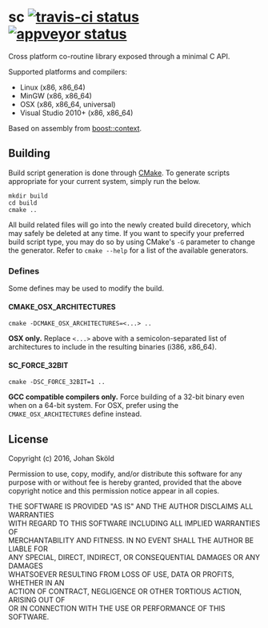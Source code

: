 sc [![travis-ci status](https://travis-ci.org/rhoot/sc.svg?branch=master)](https://travis-ci.org/rhoot/sc) [![appveyor status](https://ci.appveyor.com/api/projects/status/github/rhoot/sc?branch=master&svg=true)](https://ci.appveyor.com/project/rhoot/sc/branch/master)
==

Cross platform co-routine library exposed through a minimal C API.

Supported platforms and compilers:

* Linux (x86, x86_64)
* MinGW (x86, x86_64)
* OSX (x86, x86_64, universal)
* Visual Studio 2010+ (x86, x86_64)

Based on assembly from [boost::context].

Building
--------

Build script generation is done through [CMake]. To generate scripts
appropriate for your current system, simply run the below.

    mkdir build
    cd build
    cmake ..

All build related files will go into the newly created build direcetory, which
may safely be deleted at any time. If you want to specify your preferred build
script type, you may do so by using CMake's `-G` parameter to change the
generator. Refer to `cmake --help` for a list of the available generators.

### Defines

Some defines may be used to modify the build.

#### CMAKE_OSX_ARCHITECTURES

    cmake -DCMAKE_OSX_ARCHITECTURES=<...> ..

**OSX only.** Replace `<...>` above with a semicolon-separated list of
architectures to include in the resulting binaries (i386, x86_64).

#### SC_FORCE_32BIT

    cmake -DSC_FORCE_32BIT=1 ..

**GCC compatible compilers only.** Force building of a 32-bit binary even when
on a 64-bit system. For OSX, prefer using the `CMAKE_OSX_ARCHITECTURES` define
instead.

License
-------

Copyright (c) 2016, Johan Sköld

Permission to use, copy, modify, and/or distribute this software for any  
purpose with or without fee is hereby granted, provided that the above  
copyright notice and this permission notice appear in all copies.

THE SOFTWARE IS PROVIDED "AS IS" AND THE AUTHOR DISCLAIMS ALL WARRANTIES  
WITH REGARD TO THIS SOFTWARE INCLUDING ALL IMPLIED WARRANTIES OF  
MERCHANTABILITY AND FITNESS. IN NO EVENT SHALL THE AUTHOR BE LIABLE FOR  
ANY SPECIAL, DIRECT, INDIRECT, OR CONSEQUENTIAL DAMAGES OR ANY DAMAGES  
WHATSOEVER RESULTING FROM LOSS OF USE, DATA OR PROFITS, WHETHER IN AN  
ACTION OF CONTRACT, NEGLIGENCE OR OTHER TORTIOUS ACTION, ARISING OUT OF  
OR IN CONNECTION WITH THE USE OR PERFORMANCE OF THIS SOFTWARE.

[CMake]:            https://cmake.org                                   "CMake"
[GENie-dl]:         https://github.com/bkaradzic/GENie#download-stable  "bkaradzic/GENie"
[boost::context]:   https://github.com/boostorg/context                 "boostorg/context"
